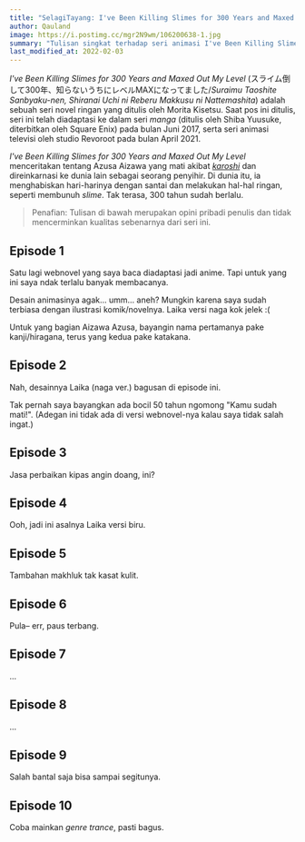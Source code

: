 ```yaml
---
title: "SelagiTayang: I've Been Killing Slimes for 300 Years and Maxed Out My Level"
author: Qauland
image: https://i.postimg.cc/mgr2N9wm/106200638-1.jpg
summary: "Tulisan singkat terhadap seri animasi I've Been Killing Slimes for 300 Years and Maxed Out My Level."
last_modified_at: 2022-02-03
---
```


*I've Been Killing Slimes for 300 Years and Maxed Out My Level* (スライム倒して300年、知らないうちにレベルMAXになってました/*Suraimu Taoshite Sanbyaku-nen, Shiranai Uchi ni Reberu Makkusu ni Nattemashita*) adalah sebuah seri novel ringan yang ditulis oleh Morita Kisetsu. Saat pos ini ditulis, seri ini telah diadaptasi ke dalam seri *manga* (ditulis oleh Shiba Yuusuke, diterbitkan oleh Square Enix) pada bulan Juni 2017, serta seri animasi televisi oleh studio Revoroot pada bulan April 2021.

*I've Been Killing Slimes for 300 Years and Maxed Out My Level* menceritakan tentang Azusa Aizawa yang mati akibat [*karoshi*](<https://en.wikipedia.org/wiki/Karoshi>) dan direinkarnasi ke dunia lain sebagai seorang penyihir. Di dunia itu, ia menghabiskan hari-harinya dengan santai dan melakukan hal-hal ringan, seperti membunuh *slime*. Tak terasa, 300 tahun sudah berlalu.

> Penafian: Tulisan di bawah merupakan opini pribadi penulis dan tidak mencerminkan kualitas sebenarnya dari seri ini.

## Episode 1

Satu lagi webnovel yang saya baca diadaptasi jadi anime. Tapi untuk yang ini saya ndak terlalu banyak membacanya.

Desain animasinya agak... umm... aneh? Mungkin karena saya sudah terbiasa dengan ilustrasi komik/novelnya. Laika versi naga kok jelek :(

Untuk yang bagian Aizawa Azusa, bayangin nama pertamanya pake kanji/hiragana, terus yang kedua pake katakana.

## Episode 2

Nah, desainnya Laika (naga ver.) bagusan di episode ini.

Tak pernah saya bayangkan ada bocil 50 tahun ngomong "Kamu sudah mati!". (Adegan ini tidak ada di versi webnovel-nya kalau saya tidak salah ingat.)

## Episode 3

Jasa perbaikan kipas angin doang, ini?

## Episode 4

Ooh, jadi ini asalnya Laika versi biru.

## Episode 5

Tambahan makhluk tak kasat kulit.

## Episode 6

Pula– err, paus terbang.

## Episode 7

...

## Episode 8

...

## Episode 9

Salah bantal saja bisa sampai segitunya.

## Episode 10

Coba mainkan *genre trance*, pasti bagus.
